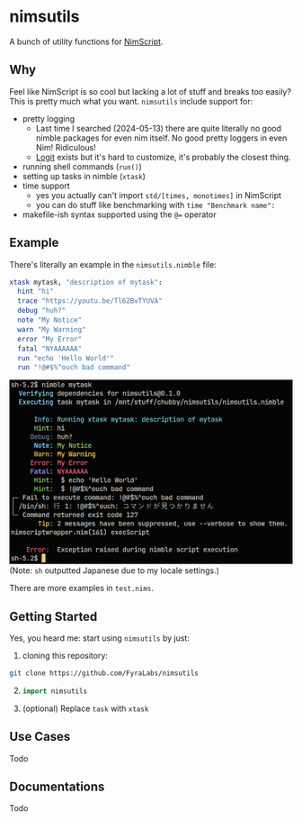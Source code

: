 # nimsutils

A bunch of utility functions for [NimScript].

## Why

Feel like NimScript is so cool but lacking a lot of stuff and breaks too easily?
This is pretty much what you want. `nimsutils` include support for:

- pretty logging
  - Last time I searched (2024-05-13) there are quite literally no good nimble packages for even
    nim itself. No good pretty loggers in even Nim! Ridiculous!
  - [Logit] exists but it's hard to customize, it's probably the closest thing.
- running shell commands (`run()`)
- setting up tasks in nimble (`xtask`)
- time support
  - yes you actually can't import `std/[times, monotimes]` in NimScript
  - you can do stuff like benchmarking with `time "Benchmark name":`
- makefile-ish syntax supported using the `@=` operator

## Example

There's literally an example in the `nimsutils.nimble` file:
```nim
xtask mytask, "description of mytask":
  hint "hi"
  trace "https://youtu.be/Tl62BvTYUVA"
  debug "huh?"
  note "My Notice"
  warn "My Warning"
  error "My Error"
  fatal "NYAAAAAA"
  run "echo 'Hello World'"
  run "!@#$%^ouch bad command"
```
![nimble-mytask.png](assets/nimble-mytask.png)\
(Note: `sh` outputted Japanese due to my locale settings.)

There are more examples in `test.nims`.

## Getting Started

Yes, you heard me: start using `nimsutils` by just:
1. cloning this repository:
```sh
git clone https://github.com/FyraLabs/nimsutils
```
2. ```nim
   import nimsutils
   ```
3. (optional) Replace `task` with `xtask`

## Use Cases

Todo

## Documentations

Todo


[NimScript]: https://nim-lang.org/docs/nims.html
[Logit]: https://github.com/Miqueas/Logit/blob/main/NimDocs.md
